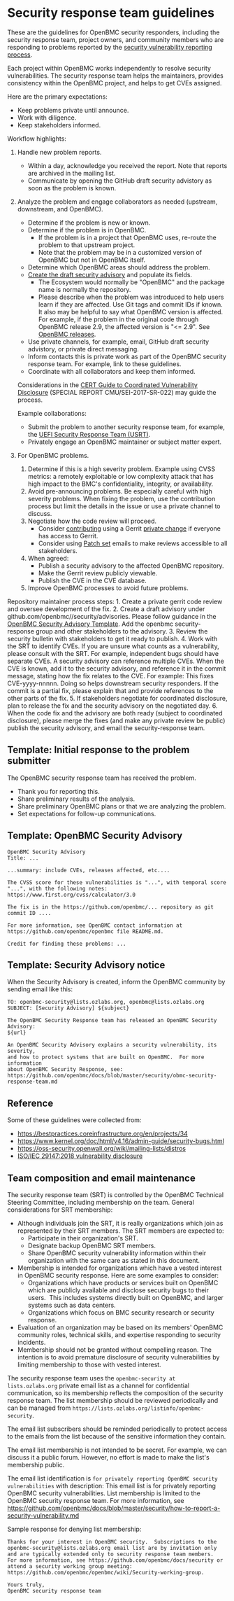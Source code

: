 # Security response team guidelines

These are the guidelines for OpenBMC security responders, including the
security response team, project owners, and community members who are
responding to problems reported by the [security vulnerability reporting
process][].

Each project within OpenBMC works independently to resolve security
vulnerabilities.  The security response team helps the maintainers, provides
consistency within the OpenBMC project, and helps to get CVEs assigned.

Here are the primary expectations:
 - Keep problems private until announce.
 - Work with diligence.
 - Keep stakeholders informed.

Workflow highlights:

1. Handle new problem reports.
    - Within a day, acknowledge you received the report.
      Note that reports are archived in the mailing list.
    - Communicate by opening the GitHub draft security advistory as soon as
      the problem is known.

2. Analyze the problem and engage collaborators as needed (upstream,
   downstream, and OpenBMC).
    - Determine if the problem is new or known.
    - Determine if the problem is in OpenBMC.
       - If the problem is in a project that OpenBMC uses, re-route
         the problem to that upstream project.
       - Note that the problem may be in a customized version of
         OpenBMC but not in OpenBMC itself.
    - Determine which OpenBMC areas should address the problem.
    - [Create the draft security advisory][] and populate its fields.
       - The Ecosystem would normally be "OpenBMC" and the package name
         is normally the repository.
       - Please describe when the problem was introduced to help users
         learn if they are affected.  Use Git tags and commit IDs if
         known.  It also may be helpful to say what OpenBMC version is
         affected.  For example, if the problem in the original code
         through OpenBMC release 2.9, the affected version is "<= 2.9".
         See [OpenBMC releases][].
    - Use private channels, for example, email, GitHub draft security
      advistory, or private direct messaging.
    - Inform contacts this is private work as part of the OpenBMC
      security response team.  For example, link to these guidelines.
    - Coordinate with all collaborators and keep them informed.

   Considerations in the [CERT Guide to Coordinated Vulnerability
   Disclosure][] (SPECIAL REPORT CMU/SEI-2017-SR-022) may guide the process.

   Example collaborations:
    - Submit the problem to another security response team, for example, the
      [UEFI Security Response Team (USRT)][].
    - Privately engage an OpenBMC maintainer or subject matter expert.

3. For OpenBMC problems.
    1. Determine if this is a high severity problem.  Example using
       CVSS metrics: a remotely exploitable or low complexity attack that has
       high impact to the BMC's confidentiality, integrity, or availability.
    2. Avoid pre-announcing problems.  Be especially careful with high
       severity problems.  When fixing the problem, use the contribution
       process but limit the details in the issue or use a
       private channel to discuss.
    3. Negotiate how the code review will proceed.
        - Consider [contributing][] using a Gerrit [private change][] if
          everyone has access to Gerrit.
        - Consider using [Patch set][] emails to make reviews accessible to
          all stakeholders.
    4. When agreed:
        - Publish a security advisory to the affected OpenBMC repository.
        - Make the Gerrit review publicly viewable.
        - Publish the CVE in the CVE database.
    5. Improve OpenBMC processes to avoid future problems.

Repository maintainer process steps:
    1. Create a private gerrit code review and oversee development of the fix.
    2. Create a draft advisory under github.com/openbmc/<REPO>/security/advisories.
       Please follow guidance in the [OpenBMC Security Advisory Template][].
       Add the openbmc security-response group and other stakeholders to the advisory.
    3. Review the security bulletin with stakeholders to get it ready to publish.
    4. Work with the SRT to identify CVEs.
       If you are unsure what counts as a vulnerability, please consult with the SRT.
       For example, independent bugs should have separate CVEs.  A security advisory
       can reference multiple CVEs.
       When the CVE is known, add it to the security advisory, and reference
       it in the commit message, stating how the fix relates to the CVE.  For
       example: This fixes CVE-yyyy-nnnnn.  Doing so helps downstream security
       responders.  If the commit is a partial fix, please explain that and
       provide references to the other parts of the fix.
    5. If stakeholders negotiate for coordinated disclosure, plan to release
       the fix and the security advisory on the negotiated day.
    6. When the code fix and the advisory are both ready (subject to coordinated
       disclosure), please merge the fixes (and make any private review be public)
       publish the security advisory, and email the security-response team.

[security vulnerability reporting process]: ./obmc-security-response-team.md
[CVSS metrics]: https://www.first.org/cvss/calculator/3.0
[UEFI Security Response Team (USRT)]: https://uefi.org/security
[CERT Guide to Coordinated Vulnerability Disclosure]: https://resources.sei.cmu.edu/asset_files/SpecialReport/2017_003_001_503340.pdf
[contributing]: https://github.com/openbmc/docs/blob/master/CONTRIBUTING.md#submitting-changes-via-gerrit-server
[OpenBMC releases]: https://github.com/openbmc/docs/blob/master/release/release-notes.md
[private change]: https://gerrit-review.googlesource.com/Documentation/intro-user.html#private-changes
[Patch set]: https://en.wikipedia.org/wiki/Patch_(Unix)
[Create the draft security advisory]: https://docs.github.com/en/code-security/repository-security-advisories/creating-a-repository-security-advisory
[OpenBMC Security Advisory Template]: obmc-github-security-advisory-template.md

## Template: Initial response to the problem submitter
The OpenBMC security response team has received the problem.
- Thank you for reporting this.
- Share preliminary results of the analysis.
- Share preliminary OpenBMC plans or that we are analyzing the problem.
- Set expectations for follow-up communications.

## Template: OpenBMC Security Advisory
```
OpenBMC Security Advisory
Title: ...

...summary: include CVEs, releases affected, etc....

The CVSS score for these vulnerabilities is "...", with temporal score
"...", with the following notes:
https://www.first.org/cvss/calculator/3.0

The fix is in the https://github.com/openbmc/... repository as git
commit ID ....

For more information, see OpenBMC contact information at
https://github.com/openbmc/openbmc file README.md.

Credit for finding these problems: ...
```

## Template: Security Advisory notice
When the Security Advisory is created, inform the OpenBMC community by
sending email like this:

```
TO: openbmc-security@lists.ozlabs.org, openbmc@lists.ozlabs.org
SUBJECT: [Security Advisory] ${subject}

The OpenBMC Security Response team has released an OpenBMC Security Advisory:
${url}

An OpenBMC Security Advisory explains a security vulnerability, its severity,
and how to protect systems that are built on OpenBMC.  For more information
about OpenBMC Security Response, see:
https://github.com/openbmc/docs/blob/master/security/obmc-security-response-team.md
```

## Reference
Some of these guidelines were collected from:
 - https://bestpractices.coreinfrastructure.org/en/projects/34
 - https://www.kernel.org/doc/html/v4.16/admin-guide/security-bugs.html
 - https://oss-security.openwall.org/wiki/mailing-lists/distros
 - [ISO/IEC 29147:2018 vulnerability disclosure](https://www.iso.org/standard/72311.html)

## Team composition and email maintenance

The security response team (SRT) is controlled by the OpenBMC Technical
Steering Committee, including membership on the team.  General
considerations for SRT membership:
- Although individuals join the SRT, it is really organizations which join as
  represented by their SRT members.  The SRT members are expected to:
   - Participate in their organization's SRT.
   - Designate backup OpenBMC SRT members.
   - Share OpenBMC security vulnerability information within their organization
     with the same care as stated in this document.
- Membership is intended for organizations which have a vested interest in
  OpenBMC security response.  Here are some examples to consider:
   - Organizations which have products or services built on OpenBMC which are
     publicly available and disclose security bugs to their users.  This
     includes systems directly built on OpenBMC, and larger systems such as
     data centers.
   - Organizations which focus on BMC security research or security response.
- Evaluation of an organization may be based on its members' OpenBMC community
  roles, technical skills, and expertise responding to security incidents.
- Membership should not be granted without compelling reason.  The intention
  is to avoid premature disclosure of security vulnerabilities by limiting
  membership to those with vested interest.

The security response team uses the `openbmc-security at
lists.ozlabs.org` private email list as a channel for confidential
communication, so its membership reflects the composition of the
security response team.  The list membership should be reviewed
periodically and can be managed from
`https://lists.ozlabs.org/listinfo/openbmc-security`.

The email list subscribers should be reminded periodically to protect
access to the emails from the list because of the sensitive
information they contain.

The email list membership is not intended to be secret. For example,
we can discuss it a public forum. However, no effort is made to make
the list's membership public.

The email list identification is `for privately reporting OpenBMC security
vulnerabilities` with description: This email list is for privately reporting
OpenBMC security vulnerabilities.  List membership is limited to the OpenBMC
security response team.  For more information, see
https://github.com/openbmc/docs/blob/master/security/how-to-report-a-security-vulnerability.md

Sample response for denying list membership:
```
Thanks for your interest in OpenBMC security.  Subscriptions to the
openbmc-security@lists.ozlabs.org email list are by invitation only
and are typically extended only to security response team members.
For more information, see https://github.com/openbmc/docs/security or
attend a security working group meeting:
https://github.com/openbmc/openbmc/wiki/Security-working-group.

Yours truly,
OpenBMC security response team
```
